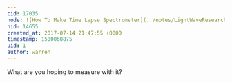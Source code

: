 ```yaml
---
cid: 17035
node: ![How To Make Time Lapse Spectrometer](../notes/LightWaveResearch8000/07-14-2017/how-to-make-time-lapse-spectrometer)
nid: 14655
created_at: 2017-07-14 21:47:55 +0000
timestamp: 1500068875
uid: 1
author: warren
---
```


What are you hoping to measure with it?